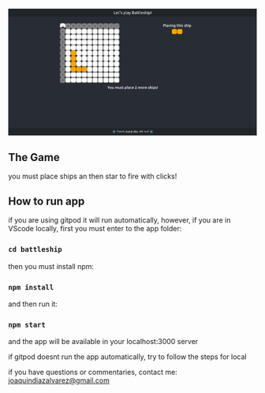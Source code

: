 ![plot](./battleship.png)
## The Game
you must place ships an then star to fire with clicks!
## How to run app
if you are using gitpod it will run automatically,
however, if you are in VScode locally,
first you must enter to the app folder:
### `cd battleship`
then you must install npm:
### `npm install`
and then run it:
### `npm start`
and the app will be available in your localhost:3000 server

if gitpod doesnt run the app automatically, try to follow the steps for local

if you have questions or commentaries, contact me: [joaquindiazalvarez@gmail.com](joaquindiazalvarez@gmail.com)
